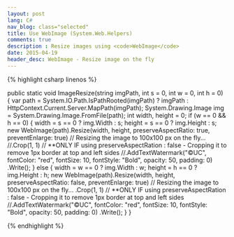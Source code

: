 ```yaml
---
layout: post
lang: C#
nav_blog: class="selected"
title: Use WebImage (System.Web.Helpers)
comments: true
description : Resize images using <code>WebImage</code>
date: 2015-04-19
header_desc: WebImage - Resize image on the fly
---
```


{% highlight csharp linenos %}

public static void ImageResize(string imgPath, int s = 0, int w = 0, int h = 0)
{
    var path = System.IO.Path.IsPathRooted(imgPath) ? imgPath : HttpContext.Current.Server.MapPath(imgPath);
    System.Drawing.Image img = System.Drawing.Image.FromFile(path);
    int width, height = 0;
    if (w == 0 && h == 0)
    {
        width = s == 0 ? img.Width : s;
        height = s == 0 ? img.Height : s;
        new WebImage(path).Resize(width, height, preserveAspectRatio: true, preventEnlarge: true) // Resizing the image to 100x100 px on the fly... 
            //.Crop(1, 1) // **ONLY IF using preserveAspectRation : false - Cropping it to remove 1px border at top and left sides
            //.AddTextWatermark("©UC", fontColor: "red", fontSize: 10, fontStyle: "Bold", opacity: 50, padding: 0)
        .Write();
    }
    else
    {
        width = w == 0 ? img.Width : w;
        height = h == 0 ? img.Height : h;
        new WebImage(path).Resize(width, height, preserveAspectRatio: false, preventEnlarge: true) // Resizing the image to 100x100 px on the fly... 
            .Crop(1, 1) // **ONLY IF using preserveAspectRation : false - Cropping it to remove 1px border at top and left sides
            //.AddTextWatermark("©UC", fontColor: "red", fontSize: 10, fontStyle: "Bold", opacity: 50, padding: 0)
        .Write();
    }
}

{% endhighlight %}
